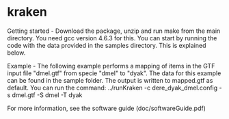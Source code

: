 kraken
======

Getting started - 
Download the package, unzip and run make from the main directory.  You need gcc version 4.6.3 for this. You can start by running the code with the data provided in the samples directory. This is explained below.


Example - 
The following example performs a mapping of items in the GTF input file "dmel.gtf" from specie "dmel" to "dyak". The data for this example can be found in the sample folder. The output is written to mapped.gtf as default. You can run the command:
../runKraken  -c dere_dyak_dmel.config -s dmel.gtf -S dmel -T dyak

For more information, see the software guide (doc/softwareGuide.pdf)
